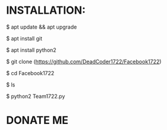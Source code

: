 
INSTALLATION:
============================================
$ apt update && apt upgrade

$ apt install git

$ apt install python2

$ git clone (https://github.com/DeadCoder1722/Facebook1722)

$ cd Facebook1722

$ ls

$ python2 Team1722.py


DONATE ME                       
=================================================

